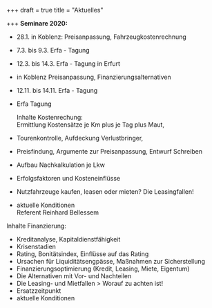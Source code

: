 +++
draft = true
title = "Aktuelles"

+++
**Seminare 2020:**

* 28.1. in Koblenz: Preisanpassung, Fahrzeugkostenrechnung
* 7.3. bis 9.3. Erfa - Tagung
* 12.3. bis 14.3. Erfa - Tagung in Erfurt
* in Koblenz Preisanpassung, Finanzierungsalternativen
* 12.11. bis 14.11. Erfa - Tagung
* Erfa Tagung  
     
  Inhalte Kostenrechung:  
  Ermittlung Kostensätze je Km plus je Tag plus Maut,


* Tourenkontrolle, Aufdeckung Verlustbringer,
* Preisfindung, Argumente zur Preisanpassung, Entwurf Schreiben
* Aufbau Nachkalkulation je Lkw
* Erfolgsfaktoren und Kosteneinflüsse
* Nutzfahrzeuge kaufen, leasen oder mieten? Die Leasingfallen!
* aktuelle Konditionen  
  Referent Reinhard Bellessem

Inhalte Finanzierung:

* Kreditanalyse, Kapitaldienstfähigkeit
* Krisenstadien
* Rating, Bonitätsindex, Einflüsse auf das Rating
* Ursachen für Liquiditätsengpässe, Maßnahmen zur Sicherstellung
* Finanzierungsoptimierung (Kredit, Leasing, Miete, Eigentum)
* Die Alternativen mit Vor- und Nachteilen
* Die Leasing- und Mietfallen > Worauf zu achten ist!
* Ersatzzeitpunkt
* aktuelle Konditionen